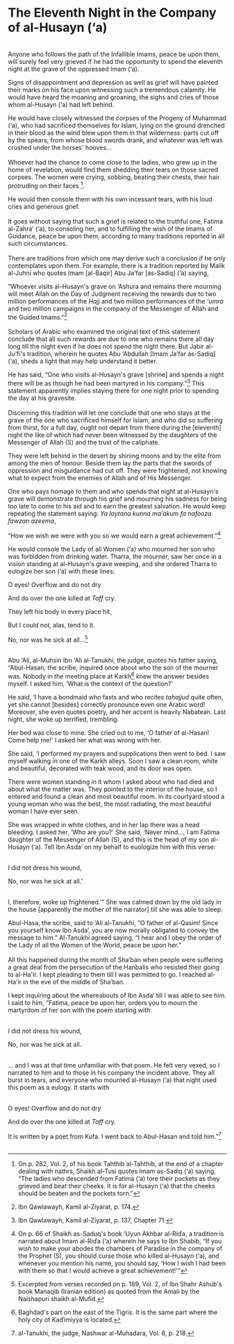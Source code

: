 The Eleventh Night in the Company of al-Husayn (‘a)
===================================================

   
 Anyone who follows the path of the Infallible Imams, peace be upon
them, will surely feel very grieved if he had the opportunity to spend
the eleventh night at the grave of the oppressed Imam (‘a).

Signs of disappointment and depression as well as grief will have
painted their marks on his face upon witnessing such a tremendous
calamity. He would have heard the moaning and groaning, the sighs and
cries of those whom al-Husayn (‘a) had left behind.

He would have closely witnessed the corpses of the Progeny of Muhammad
(‘a), who had sacrificed themselves for Islam, lying on the ground
drenched in their blood as the wind blew upon them in that wilderness:
parts cut off by the spears, from whose blood swords drank, and whatever
was left was crushed under the horses' hooves...  
    
 Whoever had the chance to come close to the ladies, who grew up in the
home of revelation, would find them shedding their tears on those sacred
corpses. The women were crying, sobbing, beating their chests, their
hair protruding on their faces [^1].

He would then console them with his own incessant tears, with his loud
cries and generous grief.  
    
 It goes without saying that such a grief is related to the truthful
one, Fatima al-Zahra’ (‘a), to consoling her, and to fulfilling the wish
of the Imams of Guidance, peace be upon them, according to many
traditions reported in all such circumstances.  
    
 There are traditions from which one may derive such a conclusion if he
only contemplates upon them. For example, there is a tradition reported
by Malik al-Juhni who quotes Imam [al-Baqir] Abu Ja’far [as-Sadiq] (‘a)
saying,

“Whoever visits al-Husayn's grave on ‘Ashura and remains there mourning
will meet Allah on the Day of Judgment receiving the rewards due to two
million performances of the *Hajj* and two million performances of the
*‘umra* and two million campaigns in the company of the Messenger of
Allah and the Guided Imams.”[^2]  
    
 Scholars of Arabic who examined the original text of this statement
conclude that all such rewards are due to one who remains there all day
long till the night even if he does not spend the night there. But Jabir
al-Ju’fi's tradition, wherein he quotes Abu ‘Abdullah [Imam Ja’far
as-Sadiq] (‘a), sheds a light that may help understand it better.

He has said, “One who visits al-Husayn's grave [shrine] and spends a
night there will be as though he had been martyred in his company.”[^3]
This statement apparently implies staying there for one night prior to
spending the day at his gravesite.  
    
 Discerning this tradition will let one conclude that one who stays at
the grave of the one who sacrificed himself for Islam, and who did so
suffering from thirst, for a full day, ought not depart from there
during the [eleventh] night the like of which had never been witnessed
by the daughters of the Messenger of Allah (S) and the trust of the
caliphate.

They were left behind in the desert by shining moons and by the elite
from among the men of honour. Beside them lay the parts that the swords
of oppression and misguidance had cut off. They were frightened, not
knowing what to expect from the enemies of Allah and of His Messenger.

One who pays homage to them and who spends that night at al-Husayn's
grave will demonstrate through his grief and mourning his sadness for
being too late to come to his aid and to earn the greatest salvation. He
would keep repeating the statement saying: *Ya laytana kunna ma’akum fa
nafooza fawzan azeema*,

“How we wish we were with you so we would earn a great achievement.”[^4]

He would console the Lady of all Women (‘a) who mourned her son who was
forbidden from drinking water. Tharra, the mourner, saw her once in a
vision standing at al-Husayn's grave weeping, and she ordered Tharra to
eulogize her son (‘a) with these lines:

O eyes! Overflow and do not dry

And do over the one killed at *Taff* cry.

They left his body in every place hit,

But I could not, alas, tend to it.

No, nor was he sick at all...[^5]

   
 Abu ‘Ali, al-Muhsin Ibn ‘Ali al-Tanukhi, the judge, quotes his father
saying,  
 “Abul-Hasan, the scribe, inquired once about who the son of the mourner
was. Nobody in the meeting place at Karkh[^6] knew the answer besides
myself. I asked him, ‘What is the context of the question?’

He said, ‘I have a bondmaid who fasts and who recites *tahajjud* quite
often, yet she cannot [besides] correctly pronounce even one Arabic
word! Moreover, she even quotes poetry, and her accent is heavily
Nabatean. Last night, she woke up terrified, trembling.

Her bed was close to mine. She cried out to me, ‘O father of al-Hasan!
Come help me!' I asked her what was wrong with her.

She said, ‘I performed my prayers and supplications then went to bed. I
saw myself walking in one of the Karkh alleys. Soon I saw a clean room,
white and beautiful, decorated with teak wood, and its door was open.

There were women standing in it whom I asked about who had died and
about what the matter was. They pointed to the interior of the house, so
I entered and found a clean and most beautiful room. In its courtyard
stood a young woman who was the best, the most radiating, the most
beautiful woman I have ever seen.

She was wrapped in white clothes, and in her lap there was a head
bleeding. I asked her, ‘Who are you?' She said, ‘Never mind..., I am
Fatima daughter of the Messenger of Allah (S), and this is the head of
my son al-Husayn (‘a). Tell Ibn Asda’ on my behalf to euologize him with
this verse:  
  

I did not dress his wound,

No, nor was he sick at all.'

   
 I, therefore, woke up frightened.'” She was calmed down by the old lady
in the house [apparently the mother of the narrator] till she was able
to sleep.

Abul-Hasa, the scribe, said to ‘Ali al-Tanukhi, “O father of al-Qasim!
Since you yourself know Ibn Asda’, you are now morally obligated to
convey the message to him.” Al-Tanukhi agreed saying, “I hear and I obey
the order of the Lady of all the Women of the World, peace be upon
her.”  
    
 All this happened during the month of Sha’ban when people were
suffering a great deal from the persecution of the Hanbalis who resisted
their going to al-Ha'ir. I kept pleading to them till I was permitted to
go. I reached al-Ha'ir in the eve of the middle of Sha’ban.

I kept inquiring about the whereabouts of Ibn Asda’ till I was able to
see him. I said to him, “Fatima, peace be upon her, orders you to mourn
the martyrdom of her son with the poem starting with:  
  

I did not dress his wound,

No, nor was he sick at all.

   
 ... and I was at that time unfamiliar with that poem. He felt very
vexed, so I narrated to him and to those in his company the incident
above. They all burst in tears, and everyone who mourned al-Husayn (‘a)
that night used this poem as a eulogy. It starts with  
  

O eyes! Overflow and do not dry

And do over the one killed at *Taff* cry.

It is written by a poet from Kufa. I went back to Abul-Hasan and told
him.”[^7]  
  

[^1]: On p. 282, Vol. 2, of his book Tahthib al-Tahthib, at the end of a
chapter dealing with nathrs, Shaikh al-Tusi quotes Imam as-Sadiq (‘a)
saying, “The ladies who descended from Fatima (‘a) tore their pockets as
they grieved and beat their cheeks. It is for al-Husayn (‘a) that the
cheeks should be beaten and the pockets torn.”

[^2]: Ibn Qawlawayh, Kamil al-Ziyarat, p. 174.

[^3]: Ibn Qawlawayh, Kamil al-Ziyarat, p. 137, Chapter 71.

[^4]: On p. 66 of Shaikh as-Saduq's book ‘Uyun Akhbar al-Riďa, a
tradition is narrated about Imam al-Riďa (‘a) wherein he says to Ibn
Shabib, “If you wish to make your abodes the chambers of Paradise in the
company of the Prophet (S), you should curse those who killed al-Husayn
(‘a), and whenever you mention his name, you should say, ‘How I wish I
had been with them so that I would achieve a great achievement!'”

[^5]: Excerpted from verses recorded on p. 189, Vol. 2, of Ibn Shahr
Ashub's book Manaqib (Iranian edition) as quoted from the Amali by the
Naishapuri shaikh al-Mufid.

[^6]: Baghdad's part on the east of the Tigris. It is the same part
where the holy city of Kaďimiyya is located.

[^7]: al-Tanukhi, the judge, Nashwar al-Muhadara, Vol. 8, p. 218.


